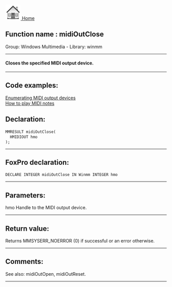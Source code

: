 [<img src="../../images/home.png"> Home ](https://github.com/VFPX/Win32API)  

## Function name : midiOutClose
Group: Windows Multimedia - Library: winmm    
***  


#### Closes the specified MIDI output device.

***  


## Code examples:
[Enumerating MIDI output devices](../../samples/sample_507.md)  
[How to play MIDI notes](../../samples/sample_537.md)  

## Declaration:
```foxpro  
MMRESULT midiOutClose(
  HMIDIOUT hmo
);  
```  
***  


## FoxPro declaration:
```foxpro  
DECLARE INTEGER midiOutClose IN Winmm INTEGER hmo  
```  
***  


## Parameters:
hmo
Handle to the MIDI output device.
  
***  


## Return value:
Returns MMSYSERR_NOERROR (0) if successful or an error otherwise.  
***  


## Comments:
See also: midiOutOpen, midiOutReset.  
  
***  

